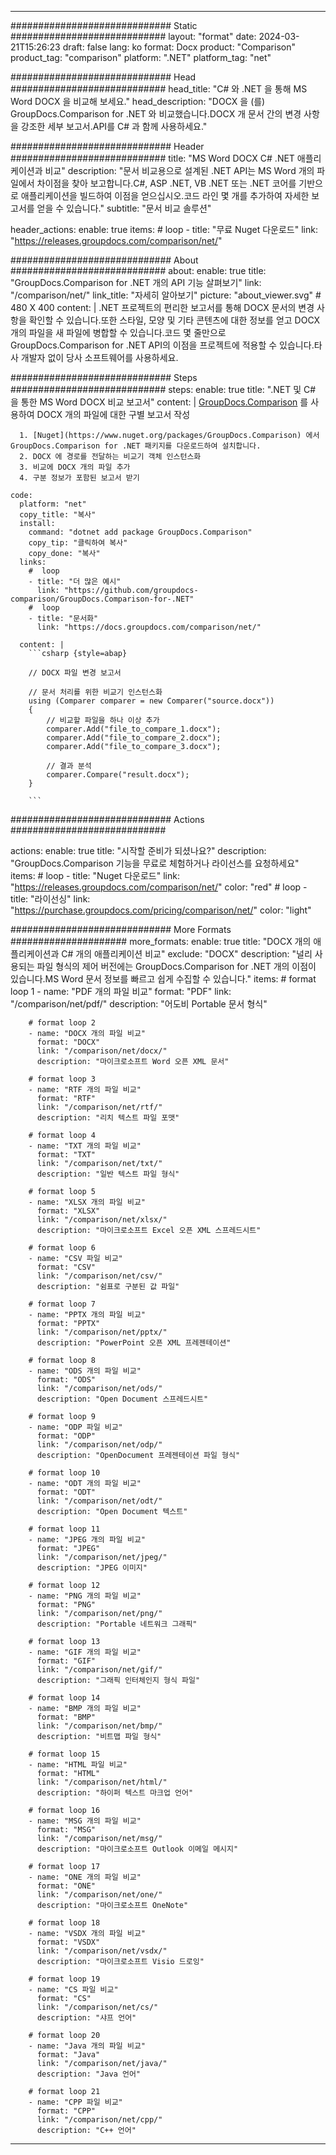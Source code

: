 
---
############################# Static ############################
layout: "format"
date:  2024-03-21T15:26:23
draft: false
lang: ko
format: Docx
product: "Comparison"
product_tag: "comparison"
platform: ".NET"
platform_tag: "net"

############################# Head ############################
head_title: "C# 와 .NET 을 통해 MS Word DOCX 을 비교해 보세요."
head_description: "DOCX 을 (를) GroupDocs.Comparison for .NET 와 비교했습니다.DOCX 개 문서 간의 변경 사항을 강조한 세부 보고서.API를 C# 과 함께 사용하세요."

############################# Header ############################
title: "MS Word DOCX C# .NET 애플리케이션과 비교" 
description: "문서 비교용으로 설계된 .NET API는 MS Word 개의 파일에서 차이점을 찾아 보고합니다.C#, ASP .NET, VB .NET 또는 .NET 코어를 기반으로 애플리케이션을 빌드하여 이점을 얻으십시오.코드 라인 몇 개를 추가하여 자세한 보고서를 얻을 수 있습니다."
subtitle: "문서 비교 솔루션" 

header_actions:
  enable: true
  items:
    #  loop
    - title: "무료 Nuget 다운로드"
      link: "https://releases.groupdocs.com/comparison/net/"
      
############################# About ############################
about:
    enable: true
    title: "GroupDocs.Comparison for .NET 개의 API 기능 살펴보기"
    link: "/comparison/net/"
    link_title: "자세히 알아보기"
    picture: "about_viewer.svg" # 480 X 400
    content: |
       .NET 프로젝트의 편리한 보고서를 통해 DOCX 문서의 변경 사항을 확인할 수 있습니다.또한 스타일, 모양 및 기타 콘텐츠에 대한 정보를 얻고 DOCX 개의 파일을 새 파일에 병합할 수 있습니다.코드 몇 줄만으로 GroupDocs.Comparison for .NET API의 이점을 프로젝트에 적용할 수 있습니다.타사 개발자 없이 당사 소프트웨어를 사용하세요.

############################# Steps ############################
steps:
    enable: true
    title: ".NET 및 C# 을 통한 MS Word DOCX 비교 보고서"
    content: |
      [GroupDocs.Comparison](https://products.groupdocs.com/comparison/net/) 를 사용하여 DOCX 개의 파일에 대한 구별 보고서 작성
      
      1. [Nuget](https://www.nuget.org/packages/GroupDocs.Comparison) 에서 GroupDocs.Comparison for .NET 패키지를 다운로드하여 설치합니다.
      2. DOCX 에 경로를 전달하는 비교기 객체 인스턴스화
      3. 비교에 DOCX 개의 파일 추가
      4. 구분 정보가 포함된 보고서 받기
   
    code:
      platform: "net"
      copy_title: "복사"
      install:
        command: "dotnet add package GroupDocs.Comparison"
        copy_tip: "클릭하여 복사"
        copy_done: "복사"
      links:
        #  loop
        - title: "더 많은 예시"
          link: "https://github.com/groupdocs-comparison/GroupDocs.Comparison-for-.NET"
        #  loop
        - title: "문서화"
          link: "https://docs.groupdocs.com/comparison/net/"
          
      content: |
        ```csharp {style=abap}

        // DOCX 파일 변경 보고서

        // 문서 처리를 위한 비교기 인스턴스화
        using (Comparer comparer = new Comparer("source.docx"))
        {
            // 비교할 파일을 하나 이상 추가
        	comparer.Add("file_to_compare_1.docx");
            comparer.Add("file_to_compare_2.docx");
            comparer.Add("file_to_compare_3.docx");

            // 결과 분석
            comparer.Compare("result.docx"); 
        }
        
        ```            

############################# Actions ############################

actions:
  enable: true
  title: "시작할 준비가 되셨나요?"
  description: "GroupDocs.Comparison 기능을 무료로 체험하거나 라이선스를 요청하세요"
  items:
    #  loop
    - title: "Nuget 다운로드"
      link: "https://releases.groupdocs.com/comparison/net/"
      color: "red"
        #  loop
    - title: "라이선싱"
      link: "https://purchase.groupdocs.com/pricing/comparison/net/"
      color: "light"


############################# More Formats #####################
more_formats:
    enable: true
    title: "DOCX 개의 애플리케이션과 C# 개의 애플리케이션 비교"
    exclude: "DOCX"
    description: "널리 사용되는 파일 형식의 제어 버전에는 GroupDocs.Comparison for .NET 개의 이점이 있습니다.MS Word 문서 정보를 빠르고 쉽게 수집할 수 있습니다."
    items: 
        # format loop 1
        - name: "PDF 개의 파일 비교"
          format: "PDF"
          link: "/comparison/net/pdf/"
          description: "어도비 Portable 문서 형식"

        # format loop 2
        - name: "DOCX 개의 파일 비교"
          format: "DOCX"
          link: "/comparison/net/docx/"
          description: "마이크로소프트 Word 오픈 XML 문서"

        # format loop 3
        - name: "RTF 개의 파일 비교"
          format: "RTF"
          link: "/comparison/net/rtf/"
          description: "리치 텍스트 파일 포맷"

        # format loop 4
        - name: "TXT 개의 파일 비교"
          format: "TXT"
          link: "/comparison/net/txt/"
          description: "일반 텍스트 파일 형식"

        # format loop 5
        - name: "XLSX 개의 파일 비교"
          format: "XLSX"
          link: "/comparison/net/xlsx/"
          description: "마이크로소프트 Excel 오픈 XML 스프레드시트"

        # format loop 6
        - name: "CSV 파일 비교"
          format: "CSV"
          link: "/comparison/net/csv/"
          description: "쉼표로 구분된 값 파일"

        # format loop 7
        - name: "PPTX 개의 파일 비교"
          format: "PPTX"
          link: "/comparison/net/pptx/"
          description: "PowerPoint 오픈 XML 프레젠테이션"

        # format loop 8
        - name: "ODS 개의 파일 비교"
          format: "ODS"
          link: "/comparison/net/ods/"
          description: "Open Document 스프레드시트"

        # format loop 9
        - name: "ODP 파일 비교"
          format: "ODP"
          link: "/comparison/net/odp/"
          description: "OpenDocument 프레젠테이션 파일 형식"

        # format loop 10
        - name: "ODT 개의 파일 비교"
          format: "ODT"
          link: "/comparison/net/odt/"
          description: "Open Document 텍스트"

        # format loop 11
        - name: "JPEG 개의 파일 비교"
          format: "JPEG"
          link: "/comparison/net/jpeg/"
          description: "JPEG 이미지"

        # format loop 12
        - name: "PNG 개의 파일 비교"
          format: "PNG"
          link: "/comparison/net/png/"
          description: "Portable 네트워크 그래픽"

        # format loop 13
        - name: "GIF 개의 파일 비교"
          format: "GIF"
          link: "/comparison/net/gif/"
          description: "그래픽 인터체인지 형식 파일"

        # format loop 14
        - name: "BMP 개의 파일 비교"
          format: "BMP"
          link: "/comparison/net/bmp/"
          description: "비트맵 파일 형식"

        # format loop 15
        - name: "HTML 파일 비교"
          format: "HTML"
          link: "/comparison/net/html/"
          description: "하이퍼 텍스트 마크업 언어"

        # format loop 16
        - name: "MSG 개의 파일 비교"
          format: "MSG"
          link: "/comparison/net/msg/"
          description: "마이크로소프트 Outlook 이메일 메시지"

        # format loop 17
        - name: "ONE 개의 파일 비교"
          format: "ONE"
          link: "/comparison/net/one/"
          description: "마이크로소프트 OneNote"

        # format loop 18
        - name: "VSDX 개의 파일 비교"
          format: "VSDX"
          link: "/comparison/net/vsdx/"
          description: "마이크로소프트 Visio 드로잉"

        # format loop 19
        - name: "CS 파일 비교"
          format: "CS"
          link: "/comparison/net/cs/"
          description: "샤프 언어"

        # format loop 20
        - name: "Java 개의 파일 비교"
          format: "Java"
          link: "/comparison/net/java/"
          description: "Java 언어"
          
        # format loop 21
        - name: "CPP 파일 비교"
          format: "CPP"
          link: "/comparison/net/cpp/"
          description: "C++ 언어"
---